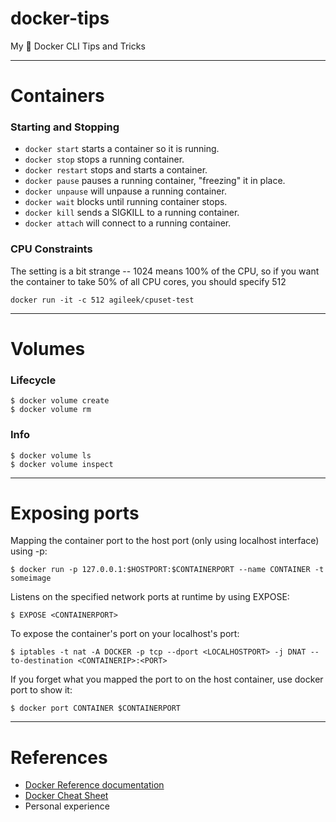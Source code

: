 # docker-tips
My 🐳 Docker CLI Tips and Tricks

---

# Containers
### Starting and Stopping
- `docker start` starts a container so it is running.
- `docker stop` stops a running container.
- `docker restart` stops and starts a container.
- `docker pause` pauses a running container, "freezing" it in place.
- `docker unpause` will unpause a running container.
- `docker wait` blocks until running container stops.
- `docker kill` sends a SIGKILL to a running container.
- `docker attach` will connect to a running container.

### CPU Constraints
The setting is a bit strange -- 1024 means 100% of the CPU, so if you want the container to take 50% of all CPU cores, you should specify 512
```
docker run -it -c 512 agileek/cpuset-test
```

---

# Volumes

### Lifecycle
```
$ docker volume create
$ docker volume rm
```

### Info
```
$ docker volume ls
$ docker volume inspect
```

---

# Exposing ports
Mapping the container port to the host port (only using localhost interface) using -p:
```
$ docker run -p 127.0.0.1:$HOSTPORT:$CONTAINERPORT --name CONTAINER -t someimage
```

Listens on the specified network ports at runtime by using EXPOSE:
```
$ EXPOSE <CONTAINERPORT>
```

To expose the container's port on your localhost's port:
```
$ iptables -t nat -A DOCKER -p tcp --dport <LOCALHOSTPORT> -j DNAT --to-destination <CONTAINERIP>:<PORT>
```

If you forget what you mapped the port to on the host container, use docker port to show it:
```
$ docker port CONTAINER $CONTAINERPORT
```

---

# References
- [Docker Reference documentation](https://docs.docker.com/reference/)
- [Docker Cheat Sheet](https://github.com/wsargent/docker-cheat-sheet)
- Personal experience
